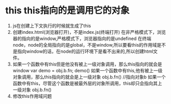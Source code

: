 # this this指向的是调用它的对象
1. js在创建上下文执行的时候就生成了this
2. 创建index.html(浏览器打开)，不是index.js(终端打开)
在非严格模式下，浏览器的指向的是window,严格模式下，浏览器指向的是undefined
在终端node，node的全局指向的是global，不是window,所以要看this的作用域是不是指向window的话，在node的运行环境下是看不出来的,所以创建html文件。
3. 如果一个函数中有this但是他没有被上一级对象调用，那么this指向的就会是window
    var demo = obj.b.fn; 
    demo()
   如果一个函数中有this,他有被上一级对象调用，那么this指向的就会是上一级对象
    obj.b.fn() //指向对象b
   如果一个函数中有this，尽管这个函数是被最外层的对象所调用，this却只会指向其上一级对象
    obj.b.fn()
4. 修改this作用域问题